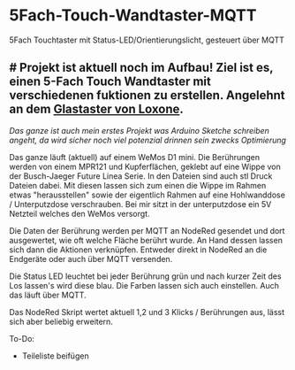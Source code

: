 # 5Fach-Touch-Wandtaster-MQTT
5Fach Touchtaster mit Status-LED/Orientierungslicht, gesteuert über MQTT

## # Projekt ist aktuell noch im Aufbau! Ziel ist es, einen 5-Fach Touch Wandtaster mit verschiedenen fuktionen zu erstellen. Angelehnt an dem [Glastaster von Loxone](https://shop.loxone.com/dede/touch-pure-tree-weiss.html). 
_Das ganze ist auch mein erstes Projekt was Arduino Sketche schreiben angeht, da wird sicher noch viel potenzial drinnen sein zwecks Optimierung_


Das ganze läuft (aktuell) auf einem WeMos D1 mini.
Die Berührungen werden von einem MPR121 und Kupferflächen, geklebt auf eine Wippe von der Busch-Jaeger Future Linea Serie. 
In den Dateien sind auch stl Druck Dateien dabei. Mit diesen lassen sich zum einen die Wippe im Rahmen etwas "herausstellen" sowie der eigentlich Rahmen auf eine Hohlwanddose / Unterputzdose verschrauben. 
Bei mir sitzt in der unterputzdose ein 5V Netzteil welches den WeMos versorgt.

Die Daten der Berührung werden per MQTT an NodeRed gesendet und dort ausgewertet, wie oft welche Fläche berührt wurde. An Hand dessen lassen sich dann die Aktionen verknüpfen. Entweder direkt in NodeRed an die Endgeräte oder auch über MQTT versenden.

Die Status LED leuchtet bei jeder Berührung grün und nach kurzer Zeit des Los lassen's wird diese blau. Die Farben lassen sich auch einstellen. Auch das läuft über MQTT.

Das NodeRed Skript wertet aktuell 1,2 und 3 Klicks / Berührungen aus, lässt sich aber beliebig erweitern. 

To-Do:
- Teileliste beifügen
